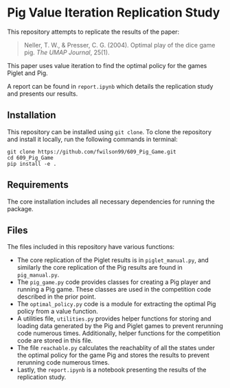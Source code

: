 # Pig Value Iteration Replication Study

This repository attempts to replicate the results of the paper:

> Neller, T. W., & Presser, C. G. (2004). Optimal play of the dice game pig. *The UMAP Journal*, 25(1).

This paper uses value iteration to find the optimal policy for the games Piglet and Pig. 

A report can be found in `report.ipynb` which details the replication study and presents our results.

## Installation

This repository can be installed using `git clone`.
To clone the repository and install it locally, run the following commands in terminal:

```
git clone https://github.com/fwilson99/609_Pig_Game.git
cd 609_Pig_Game
pip install -e .
```

## Requirements

The core installation includes all necessary dependencies for running the package. 

## Files

The files included in this repository have various functions:
- The core replication of the Piglet results is in `piglet_manual.py`, and similarly the core replication of the Pig results are found in `pig_manual.py`.
- The `pig_game.py` code provides classes for creating a Pig player and running a Pig game. These classes are used in the competition code described in the prior point.
- The `optimal_policy.py` code is a module for extracting the optimal Pig policy from a value function.
- A utilities file, `utilities.py` provides helper functions for storing and loading data generated by the Pig and Piglet games to prevent rerunning code numerous times. Additionally, helper functions for the competition code are stored in this file.
- The file `reachable.py` calculates the reachablity of all the states under the optimal policy for the game Pig and stores the results to prevent rerunning code numerous times. 
- Lastly, the `report.ipynb` is a notebook presenting the results of the replication study. 